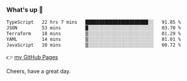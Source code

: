 ### What's up 👋

<!--START_SECTION:waka-->

```txt
TypeScript   22 hrs 7 mins   ███████████████████████░░   91.85 %
JSON         53 mins         █░░░░░░░░░░░░░░░░░░░░░░░░   03.70 %
Terraform    18 mins         ▒░░░░░░░░░░░░░░░░░░░░░░░░   01.29 %
YAML         14 mins         ▒░░░░░░░░░░░░░░░░░░░░░░░░   01.01 %
JavaScript   10 mins         ▒░░░░░░░░░░░░░░░░░░░░░░░░   00.72 %
```

<!--END_SECTION:waka-->

👉 [my GitHub Pages](https://ykzhukian.github.io)

Cheers, have a great day.

